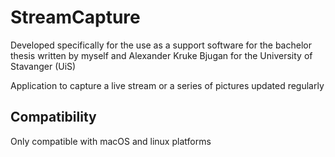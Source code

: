 # StreamCapture

Developed specifically for the use as a support software for the bachelor thesis written by myself and Alexander Kruke Bjugan for the University of Stavanger (UiS)

Application to capture a live stream or a series of pictures updated regularly

## Compatibility
Only compatible with macOS and linux platforms
